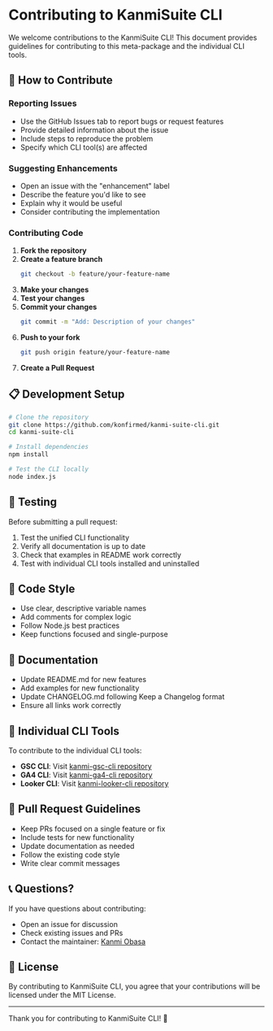 # Contributing to KanmiSuite CLI

We welcome contributions to the KanmiSuite CLI! This document provides guidelines for contributing to this meta-package and the individual CLI tools.

## 🤝 How to Contribute

### Reporting Issues

- Use the GitHub Issues tab to report bugs or request features
- Provide detailed information about the issue
- Include steps to reproduce the problem
- Specify which CLI tool(s) are affected

### Suggesting Enhancements

- Open an issue with the "enhancement" label
- Describe the feature you'd like to see
- Explain why it would be useful
- Consider contributing the implementation

### Contributing Code

1. **Fork the repository**
2. **Create a feature branch**
   ```bash
   git checkout -b feature/your-feature-name
   ```
3. **Make your changes**
4. **Test your changes**
5. **Commit your changes**
   ```bash
   git commit -m "Add: Description of your changes"
   ```
6. **Push to your fork**
   ```bash
   git push origin feature/your-feature-name
   ```
7. **Create a Pull Request**

## 📋 Development Setup

```bash
# Clone the repository
git clone https://github.com/konfirmed/kanmi-suite-cli.git
cd kanmi-suite-cli

# Install dependencies
npm install

# Test the CLI locally
node index.js
```

## 🧪 Testing

Before submitting a pull request:

1. Test the unified CLI functionality
2. Verify all documentation is up to date
3. Check that examples in README work correctly
4. Test with individual CLI tools installed and uninstalled

## 📝 Code Style

- Use clear, descriptive variable names
- Add comments for complex logic
- Follow Node.js best practices
- Keep functions focused and single-purpose

## 📖 Documentation

- Update README.md for new features
- Add examples for new functionality
- Update CHANGELOG.md following Keep a Changelog format
- Ensure all links work correctly

## 🔧 Individual CLI Tools

To contribute to the individual CLI tools:

- **GSC CLI**: Visit [kanmi-gsc-cli repository](https://github.com/konfirmed/kanmi-gsc-cli)
- **GA4 CLI**: Visit [kanmi-ga4-cli repository](https://github.com/konfirmed/kanmi-ga4-cli)
- **Looker CLI**: Visit [kanmi-looker-cli repository](https://github.com/konfirmed/kanmi-looker-cli)

## 🎯 Pull Request Guidelines

- Keep PRs focused on a single feature or fix
- Include tests for new functionality
- Update documentation as needed
- Follow the existing code style
- Write clear commit messages

## 📞 Questions?

If you have questions about contributing:

- Open an issue for discussion
- Check existing issues and PRs
- Contact the maintainer: [Kanmi Obasa](https://github.com/konfirmed)

## 📄 License

By contributing to KanmiSuite CLI, you agree that your contributions will be licensed under the MIT License.

---

Thank you for contributing to KanmiSuite CLI! 🚀
